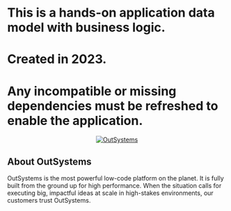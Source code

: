 # This is a hands-on application data model with business logic.

# Created in 2023.

# Any incompatible or missing dependencies must be refreshed to enable the application.

<p align="center"><a href="https://www.outsystems.com/" target="_blank"><img src="https://diginationmea.com/w/wp-content/uploads/2021/01/OutSystems-logo.png" alt="OutSystems"></a></p>

## About OutSystems

OutSystems is the most powerful low-code platform on the planet. It is fully built from the ground up for high performance. When the situation calls for executing big, impactful ideas at scale in high-stakes environments, our customers trust OutSystems.
